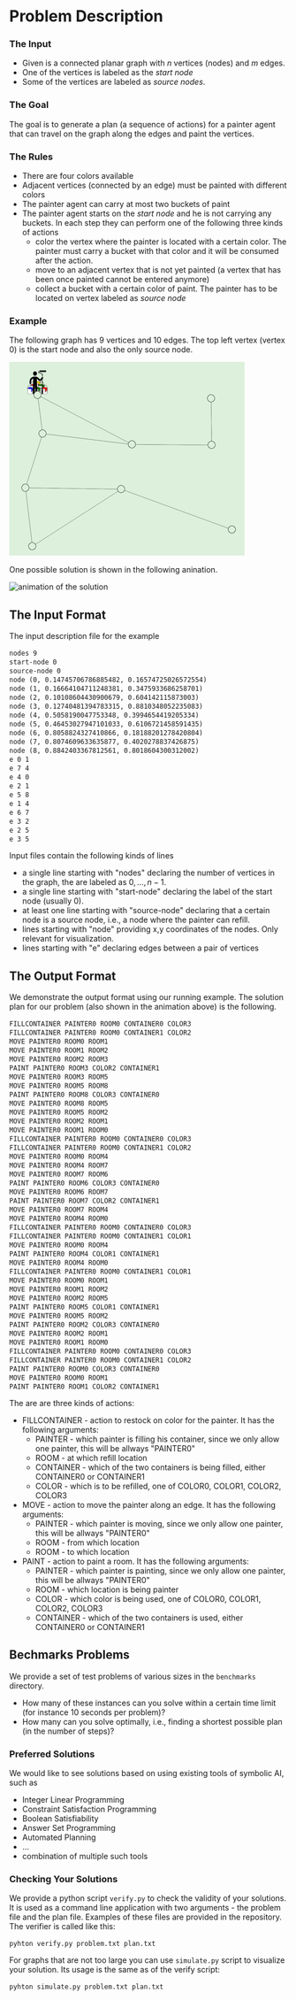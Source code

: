 # Problem Description
### The Input
- Given is a connected planar graph with $n$ vertices (nodes) and $m$ edges.
- One of the vertices is labeled as the *start node*
- Some of the vertices are labeled as *source nodes*.

### The Goal 
The goal is to generate a plan (a sequence of actions) for a painter agent that can travel on the graph along the edges and paint the vertices.

### The Rules
- There are four colors available
- Adjacent vertices (connected by an edge) must be painted with different colors
- The painter agent can carry at most two buckets of paint
- The painter agent starts on the *start node* and he is not carrying any buckets. In each step they can perform one of the following three kinds of actions
  - color the vertex where the painter is located with a certain color. The painter must carry a bucket with that color and it will be consumed after the action.
  - move to an adjacent vertex that is not yet painted (a vertex that has been once painted cannot be entered anymore)
  - collect a bucket with a certain color of paint. The painter has to be located on vertex labeled as *source node*

### Example
The following graph has 9 vertices and 10 edges. The top left vertex (vertex 0) is the start node and also the only source node.

![visual representation of the graph](example.png "Example Graph")

One possible solution is shown in the following anination.

![animation of the solution](demo-problem.gif "Solution")

## The Input Format

The input description file for the example

```
nodes 9
start-node 0
source-node 0
node (0, 0.14745706786885482, 0.16574725026572554)
node (1, 0.16664104711248381, 0.3475933686258701)
node (2, 0.10108604430900679, 0.604142115873003)
node (3, 0.12740481394783315, 0.8810348052235083)
node (4, 0.5058190047753348, 0.3994654419205334)
node (5, 0.46453027947101033, 0.6106721458591435)
node (6, 0.8058824327410866, 0.18188201278420804)
node (7, 0.8074609633635877, 0.4020278837426875)
node (8, 0.8842403367812561, 0.8018604300312002)
e 0 1
e 7 4
e 4 0
e 2 1
e 5 8
e 1 4
e 6 7
e 3 2
e 2 5
e 3 5
```

Input files contain the following kinds of lines
- a single line starting with "nodes" declaring the number of vertices in the graph, the are labeled as $0, ..., n-1$.
- a single line starting with "start-node" declaring the label of the start node (usually 0).
- at least one line starting with "source-node" declaring that a certain node is a source node, i.e., a node where the painter can refill.
- lines starting with "node" providing x,y coordinates of the nodes. Only relevant for visualization.
- lines starting with "e" declaring edges between a pair of vertices

## The Output Format

We demonstrate the output format using our running example. The solution plan for our problem (also shown in the animation above) is the following.

```
FILLCONTAINER PAINTER0 ROOM0 CONTAINER0 COLOR3
FILLCONTAINER PAINTER0 ROOM0 CONTAINER1 COLOR2
MOVE PAINTER0 ROOM0 ROOM1
MOVE PAINTER0 ROOM1 ROOM2
MOVE PAINTER0 ROOM2 ROOM3
PAINT PAINTER0 ROOM3 COLOR2 CONTAINER1
MOVE PAINTER0 ROOM3 ROOM5
MOVE PAINTER0 ROOM5 ROOM8
PAINT PAINTER0 ROOM8 COLOR3 CONTAINER0
MOVE PAINTER0 ROOM8 ROOM5
MOVE PAINTER0 ROOM5 ROOM2
MOVE PAINTER0 ROOM2 ROOM1
MOVE PAINTER0 ROOM1 ROOM0
FILLCONTAINER PAINTER0 ROOM0 CONTAINER0 COLOR3
FILLCONTAINER PAINTER0 ROOM0 CONTAINER1 COLOR2
MOVE PAINTER0 ROOM0 ROOM4
MOVE PAINTER0 ROOM4 ROOM7
MOVE PAINTER0 ROOM7 ROOM6
PAINT PAINTER0 ROOM6 COLOR3 CONTAINER0
MOVE PAINTER0 ROOM6 ROOM7
PAINT PAINTER0 ROOM7 COLOR2 CONTAINER1
MOVE PAINTER0 ROOM7 ROOM4
MOVE PAINTER0 ROOM4 ROOM0
FILLCONTAINER PAINTER0 ROOM0 CONTAINER0 COLOR3
FILLCONTAINER PAINTER0 ROOM0 CONTAINER1 COLOR1
MOVE PAINTER0 ROOM0 ROOM4
PAINT PAINTER0 ROOM4 COLOR1 CONTAINER1
MOVE PAINTER0 ROOM4 ROOM0
FILLCONTAINER PAINTER0 ROOM0 CONTAINER1 COLOR1
MOVE PAINTER0 ROOM0 ROOM1
MOVE PAINTER0 ROOM1 ROOM2
MOVE PAINTER0 ROOM2 ROOM5
PAINT PAINTER0 ROOM5 COLOR1 CONTAINER1
MOVE PAINTER0 ROOM5 ROOM2
PAINT PAINTER0 ROOM2 COLOR3 CONTAINER0
MOVE PAINTER0 ROOM2 ROOM1
MOVE PAINTER0 ROOM1 ROOM0
FILLCONTAINER PAINTER0 ROOM0 CONTAINER0 COLOR3
FILLCONTAINER PAINTER0 ROOM0 CONTAINER1 COLOR2
PAINT PAINTER0 ROOM0 COLOR3 CONTAINER0
MOVE PAINTER0 ROOM0 ROOM1
PAINT PAINTER0 ROOM1 COLOR2 CONTAINER1
```

The are are three kinds of actions:
- FILLCONTAINER - action to restock on color for the painter. It has the following arguments:
  - PAINTER - which painter is filling his container, since we only allow one painter, this will be allways "PAINTER0"
  - ROOM - at which refill location
  - CONTAINER - which of the two containers is being filled, either CONTAINER0 or CONTAINER1
  - COLOR - which is to be refilled, one of COLOR0, COLOR1, COLOR2, COLOR3
- MOVE - action to move the painter along an edge. It has the following arguments:
  - PAINTER - which painter is moving, since we only allow one painter, this will be allways "PAINTER0"
  - ROOM - from which location
  - ROOM - to which location
- PAINT - action to paint a room. It has the following arguments:
  - PAINTER - which painter is painting, since we only allow one painter, this will be allways "PAINTER0"
  - ROOM - which location is being painter
  - COLOR - which color is being used, one of COLOR0, COLOR1, COLOR2, COLOR3
  - CONTAINER - which of the two containers is used, either CONTAINER0 or CONTAINER1

## Bechmarks Problems

We provide a set of test problems of various sizes in the `benchmarks` directory. 
- How many of these instances can you solve within a certain time limit (for instance 10 seconds per problem)?
- How many can you solve optimally, i.e., finding a shortest possible plan (in the number of steps)?

### Preferred Solutions

We would like to see solutions based on using existing tools of symbolic AI, such as
- Integer Linear Programming
- Constraint Satisfaction Programming
- Boolean Satisfiability
- Answer Set Programming
- Automated Planning
- ...
- combination of multiple such tools

### Checking Your Solutions
We provide a python script `verify.py` to check the validity of your solutions. It is used as a command line application with two arguments - the problem file and the plan file. Examples of these files are provided in the repository. The verifier is called like this:

```
pyhton verify.py problem.txt plan.txt
```

For graphs that are not too large you can use `simulate.py` script to visualize your solution. Its usage is the same as of the verify script:

```
pyhton simulate.py problem.txt plan.txt
```
